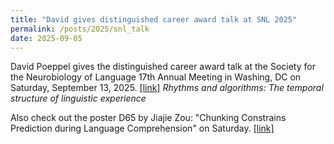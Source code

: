 ```yaml
---
title: "David gives distinguished career award talk at SNL 2025"
permalink: /posts/2025/snl_talk
date: 2025-09-05
---
```


David Poeppel gives the distinguished career award talk at the Society for the Neurobiology of Language
17th Annual Meeting in Washing, DC on Saturday, September 13, 2025. [[link]](https://2025.neurolang.org/distinguished-career-award-recipient/)
_Rhythms and algorithms: The temporal structure of linguistic experience_

Also check out the poster D65 by Jiajie Zou: "Chunking Constrains Prediction during Language Comprehension" on Saturday. [[link]](https://2025.neurolang.org/presentation/?id=493)
